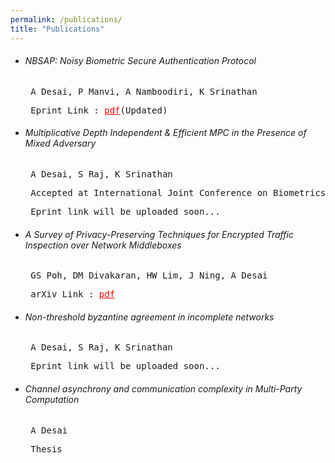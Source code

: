 ```yaml
---
permalink: /publications/
title: "Publications"
---
```

<ul>
<li><h6>NBSAP: Noisy Biometric Secure Authentication Protocol</h6>
<pre> A Desai, P Manvi, A Namboodiri, K Srinathan</pre>
<pre> Eprint Link : <a href="https://eprint.iacr.org/2020/1337" style="color:red;">pdf</a>(Updated)</pre></li>
<li><h6>Multiplicative Depth Independent & Efficient MPC in the Presence of Mixed Adversary</h6>
<pre> A Desai, S Raj, K Srinathan</pre>
<pre> Accepted at International Joint Conference on Biometrics (IJCB) 2022</pre>
<pre> Eprint link will be uploaded soon... </pre></li>
<li><h6>A Survey of Privacy-Preserving Techniques for Encrypted Traffic Inspection over Network Middleboxes</h6>
  <pre> GS Poh, DM Divakaran, HW Lim, J Ning, A Desai</pre>
  <pre> arXiv Link : <a href="https://arxiv.org/abs/2101.04338" style="color:red;">pdf</a></pre></li>
<li><h6>Non-threshold byzantine agreement in incomplete networks</h6>
<pre> A Desai, S Raj, K Srinathan</pre>
<pre> Eprint link will be uploaded soon... </pre></li>
<li><h6>Channel asynchrony and communication complexity in Multi-Party
Computation</h6>
<pre> A Desai</pre>
<pre> Thesis</pre></li>
</ul>
